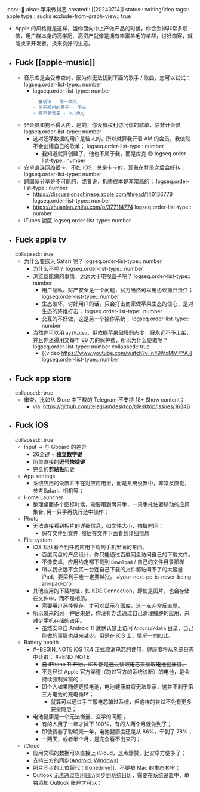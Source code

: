 icon:: 🤮
also:: 苹果做得恶
created:: [[20240714]]
status:: writing/idea
tags:: apple
type:: sucks
exclude-from-graph-view:: true

- Apple 的风格就是这样，当你面向中上产做产品的时候，你会丢掉非常多烦恼，用户群本身的高学历、高资产就像是拥有丰富羊毛的羊群，讨好商客，就能换来开发者，换来良好的生态。
- ## Fuck [[apple-music]]
  - 音乐库是会受审查的，因为你无法找到下面的歌手 / 歌曲，您可以试试：
    logseq.order-list-type:: number
    - logseq.order-list-type:: number
      ```diff
      - 童话镇 - 陈一发儿
      - 关于郑州的基于 - 李志
      - 差不多先生 - hotdog
      ```
  - 非会员和狗不得入内，是的，你没有权利访问你的歌单，除非开会员
    logseq.order-list-type:: number
    - 这对迁移数据的用户是恼人的，所以就算我开着 AM 的会员，我依然不会创建自己的歌单；
      logseq.order-list-type:: number
      - 我知道就算创建了，他也不属于我，而是库克 😅
        logseq.order-list-type:: number
  - 安卓直连网络很卡，不如 iOS，总是卡卡的，现象在登录之后会好转；
    logseq.order-list-type:: number
  - 跨国家分享是不可能的，或者说，折腾成本是非常高的；
    logseq.order-list-type:: number
    - https://discussionschinese.apple.com/thread/140136779
      logseq.order-list-type:: number
    - https://zhuanlan.zhihu.com/p/377114774
      logseq.order-list-type:: number
  - iTunes 锁区
    logseq.order-list-type:: number
- ## Fuck apple tv
  collapsed:: true
  - 为什么要嵌入 Safari 呢？
    logseq.order-list-type:: number
    - 为什么不呢？
      logseq.order-list-type:: number
    - 浏览器能做的事情，远远大于电视盒子吧？
      logseq.order-list-type:: number
      - 用户隐私、财产安全是一个问题，官方当然可以用协议撇开责任；
        logseq.order-list-type:: number
      - 生态破坏，讨好用户的话，只会打击商家做苹果生态的信心，是对生态的降维打击；
        logseq.order-list-type:: number
      - 交互的不好做，这是另一个操作系统；
        logseq.order-list-type:: number
    - 当然你可以用 `ayiVideo`，但依据苹果傲慢的态度，将永远不予上架，并且你还得用交每年 99 刀的保护费，所以为什么要做呢？
      logseq.order-list-type:: number
      collapsed:: true
      - {{video https://www.youtube.com/watch?v=n49lVxMM4YA}}
        logseq.order-list-type:: number
- ## Fuck app store
  collapsed:: true
  - 审查，比如从 Store 中下载的 Telegram 不支持 18+ Show content；
    - via: https://github.com/telegramdesktop/tdesktop/issues/16346
- ## Fuck iOS
  collapsed:: true
  - Input -> 与 Gboard 的差异
    - 26全键 + **独立数字键**
    - 简单直接的**逗号快捷键**
    - 完全的**剪贴板**历史
  - App settings
    - 系统应用的设置并不在对应应用里，而是系统设置中，非常反直觉，参考Safari、相机等；
  - Home Launcher
    - 整理桌面多个图标时候，需要用到两只手，一只手托住要移动的应用集合, 另一只手再执行选中操作；
  - Photo
    - 无法直接看到相片的详细信息，如文件大小、拍摄时间；
      - 保存文件到文件, 然后在文件下面看到详细信息
  - File system
    - iOS 默认看不到任何应用下载到手机里面的东西。
      - 百度网盘的产品设计，你只能通过百度网盘访问自己的下载文件。
      - 不像安卓，应用约定都下载到 `Download` / 自己的文件目录那样
      - 所以我永远不会买一台连自己下载的文件都访问不了的大容量 iPad，要买到手也一定要越狱。
        #your-next-pc-is-never-being-an-ipad-pro
    - 其他应用的下载地址，如 KDE Connection，即使是图片，也会存储在文件中，而不是相册。
      - 需要用户选择保存，才可以显示在图库，这一点非常反直觉。
    - 所以带来的另一种后果是，你没有办法通过自己清理臃肿的应用，来减少手机存储的占用。
      - 虽然安卓自 Android 11 就默认禁止访问 `Andorid/data` 目录，自己能做的事情也越来越少。但是在 iOS 上，情况一向如此。
  - Battery health
    - #+BEGIN_NOTE
      iOS 17.4 正式取消电芯的使用，健康度将从系统日志中读取；
      #+END_NOTE
      - ~~自 iPhone 11 开始，iOS 都是通过读取电芯来读取电池健康度。~~
      - 不是经过 Apple 官方渠道（跑过官方的系统诊断）的电池，是会持续强制弹窗的；
      - 即个人如果随便更换电池，电池健康度将无法显示，这并不利于第三方电池的充电循环；
        - 就算可以通过手工搬电芯骗过系统，但这样的尝试不免有更多安全隐患；
    - 电池健康是一个无法衡量、玄学的问题；
      - 有的人用了一年才掉下 100%，有的人两个月就做到了；
      - 即使我套了聪明壳一年，电池健康度还是从 86%，干到了 78%；
      - 一两天，或者半个月，是完全看不出来的；
  - iCloud
    - 应用文稿的数据可以直接上 iCloud，这点爆赞，比安卓方便多了；
    - 支持三方的同步([Android](https://play.google.com/store/apps/details?id=com.granita.caldavsync), [Windows](https://support.apple.com/en-us/HT204283))
    - 照片同步的上位替代：[[onedrive]]，不要被 Mac 的生态套牢；
    - Outlook 无法通过应用日历同步到系统日历，需要在系统设置中，单独添加 Outlook 账户才可以；